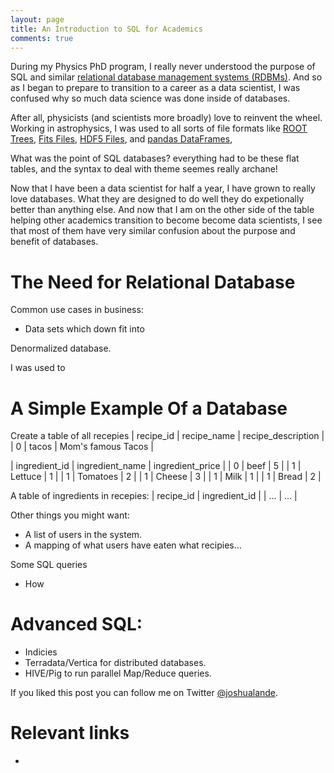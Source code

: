 ```yaml
---
layout: page
title: An Introduction to SQL for Academics
comments: true
---
```


During my Physics PhD program, I really never understood the purpose of SQL and
similar [relational database management systems 
(RDBMs)](http://en.wikipedia.org/wiki/Relational_database_management_system).
And so as I began to prepare to transition to a career as a data scientist, I was
confused why so much data science was done inside of databases.

After all, physicists (and scientists more broadly) love to reinvent the wheel. 
Working in astrophysics,
I was used to all sorts of file formats like
[ROOT Trees](http://en.wikipedia.org/wiki/ROOT), 
[Fits Files](http://en.wikipedia.org/wiki/FITS),
[HDF5 Files](http://en.wikipedia.org/wiki/Hierarchical_Data_Format),
and [pandas DataFrames](http://en.wikipedia.org/wiki/Pandas_(software)),

What was the point of SQL databases? everything had to be these flat tables, and the syntax
to deal with theme seemes really archane!

Now that I have been a data scientist for half a year, I have grown to really love databases.
What they are designed to do well they do expetionally better than anything else.
And now that I am on the other side of the table 
helping other academics transition to become become data scientists, I see that
most of them have very similar confusion about the purpose and benefit of databases.

# The Need for Relational Database

Common use cases in business:
* Data sets which down fit into

Denormalized database.

I was used to 

# A Simple Example Of a Database

Create a table of all recepies
| recipe_id | recipe_name | recipe_description |
|         0 |       tacos | Mom's famous Tacos |

| ingredient_id | ingredient_name | ingredient_price |
|             0 |            beef |                5 |
|             1 |         Lettuce |                1 |
|             1 |        Tomatoes |                2 |
|             1 |          Cheese |                3 |
|             1 |            Milk |                1 |
|             1 |           Bread |                2 |

  
A table of ingredients in recepies:
| recipe_id | ingredient_id |
|       ... |           ... |

Other things you might want:
* A list of users in the system.
* A mapping of what users have eaten what recipies...
 
Some SQL queries
* How 

# Advanced SQL: 

* Indicies
* Terradata/Vertica for distributed databases.
* HIVE/Pig to run parallel Map/Reduce queries.

If you liked this post you can follow me on Twitter [@joshualande](http://twitter.com/joshualande).

# Relevant links

* 
